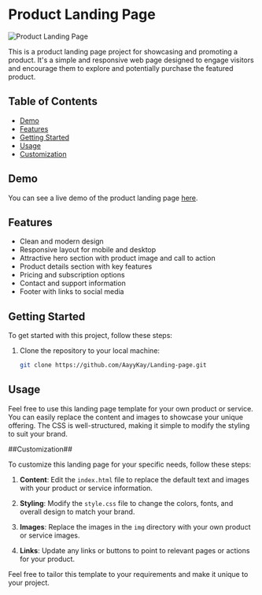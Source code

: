 # Product Landing Page

![Product Landing Page](screenshot.png)

This is a product landing page project for showcasing and promoting a product. It's a simple and responsive web page designed to engage visitors and encourage them to explore and potentially purchase the featured product.

## Table of Contents

- [Demo](#demo)
- [Features](#features)
- [Getting Started](#getting-started)
- [Usage](#usage)
- [Customization](#customization)

## Demo

You can see a live demo of the product landing page [here](https://your-demo-url.com).

## Features

- Clean and modern design
- Responsive layout for mobile and desktop
- Attractive hero section with product image and call to action
- Product details section with key features
- Pricing and subscription options
- Contact and support information
- Footer with links to social media

## Getting Started

To get started with this project, follow these steps:

1. Clone the repository to your local machine:

   ```bash
   git clone https://github.com/AayyKay/Landing-page.git

## Usage

Feel free to use this landing page template for your own product or service. You can easily replace the content and images to showcase your unique offering. The CSS is well-structured, making it simple to modify the styling to suit your brand.

##Customization##

To customize this landing page for your specific needs, follow these steps:

1. **Content**: Edit the `index.html` file to replace the default text and images with your product or service information.

2. **Styling**: Modify the `style.css` file to change the colors, fonts, and overall design to match your brand.

3. **Images**: Replace the images in the `img` directory with your own product or service images.

4. **Links**: Update any links or buttons to point to relevant pages or actions for your product.

Feel free to tailor this template to your requirements and make it unique to your project.


